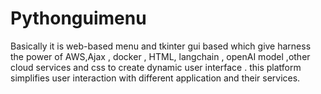 # Pythonguimenu
Basically it is web-based menu and tkinter gui based which give harness the power of AWS,Ajax , docker , HTML, langchain , openAI model ,other cloud services and css to create dynamic user interface . this platform simplifies user interaction with different application and their services.
